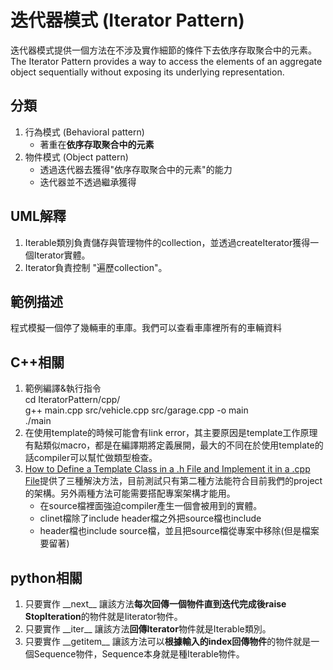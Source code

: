 # 迭代器模式 (Iterator Pattern)
迭代器模式提供一個方法在不涉及實作細節的條件下去依序存取聚合中的元素。  
The Iterator Pattern provides a way to access the elements of an aggregate object sequentially without exposing its underlying representation.


## 分類
1. 行為模式 (Behavioral pattern)
   - 著重在**依序存取聚合中的元素**
1. 物件模式 (Object pattern)
   - 透過迭代器去獲得"依序存取聚合中的元素"的能力
   - 迭代器並不透過繼承獲得
   

## UML解釋
1. Iterable類別負責儲存與管理物件的collection，並透過createIterator獲得一個Iterator實體。
1. Iterator負責控制 "遍歷collection"。

## 範例描述
程式模擬一個停了幾輛車的車庫。我們可以查看車庫裡所有的車輛資料

## C++相關
1. 範例編譯&執行指令  
cd IteratorPattern/cpp/  
g++ main.cpp src/vehicle.cpp src/garage.cpp -o main  
./main
1. 在使用template的時候可能會有link error，其主要原因是template工作原理有點類似macro，都是在編譯期將定義展開，最大的不同在於使用template的話compiler可以幫忙做類型檢查。
2. [How to Define a Template Class in a .h File and Implement it in a .cpp File](https://www.codeproject.com/Articles/48575/How-to-Define-a-Template-Class-in-a-h-File-and-Imp)提供了三種解決方法，目前測試只有第二種方法能符合目前我們的project的架構。另外兩種方法可能需要搭配專案架構才能用。  
   - 在source檔裡面強迫compiler產生一個會被用到的實體。
   - clinet檔除了include header檔之外把source檔也include
   - header檔也include source檔，並且把source檔從專案中移除(但是檔案要留著)


## python相關
1. 只要實作 \_\_next\_\_ 讓該方法**每次回傳一個物件直到迭代完成後raise StopIteration**的物件就是Iiterator物件。
1. 只要實作 \_\_iter\_\_ 讓該方法**回傳Iterator**物件就是Iterable類別。
1. 只要實作 \_\_getitem\_\_ 讓該方法可以**根據輸入的index回傳物件**的物件就是一個Sequence物件，Sequence本身就是種Iterable物件。
